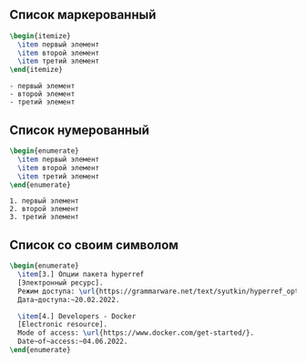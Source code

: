 ## Список маркерованный

```tex
\begin{itemize}
  \item первый элемент
  \item второй элемент
  \item третий элемент
\end{itemize}
```

```
- первый элемент
- второй элемент
- третий элемент
```

## Список нумерованный

```tex
\begin{enumerate}
  \item первый элемент
  \item второй элемент
  \item третий элемент
\end{enumerate}
```

```
1. первый элемент
2. второй элемент
3. третий элемент
```

## Список со своим символом

```tex
\begin{enumerate}
  \item[3.] Опции пакета hyperref
  [Электронный ресурс].
  Режим доступа: \url{https://grammarware.net/text/syutkin/hyperref_options.pdf}.
  Дата~доступа:~20.02.2022.

  \item[4.] Developers - Docker
  [Electronic resource].
  Mode of access: \url{https://www.docker.com/get-started/}.
  Date~of~access:~04.06.2022.
\end{enumerate}
```
